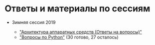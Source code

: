 # Ответы и материалы по сессиям

- Зимняя сессия 2019

  - ["Архитектура аппаратных средств (Ответы на вопросы)"](./winter_2019/architecture.md)
  - ["Вопросы по Python"](./winter_2019/python.md) (30 готово, 27 осталось)